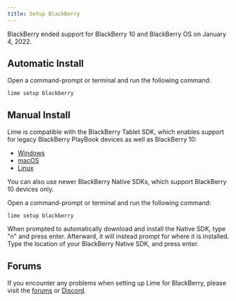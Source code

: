 ```yaml
---
title: Setup BlackBerry
---
```


BlackBerry ended support for BlackBerry 10 and BlackBerry OS on January 4, 2022.

## Automatic Install

Open a command-prompt or terminal and run the following command:

    lime setup blackberry

## Manual Install

Lime is compatible with the BlackBerry Tablet SDK, which enables support for legacy BlackBerry PlayBook devices as well as BlackBerry 10:

 * [Windows](http://developer.blackberry.com/native/downloads/fetch/installer-bbndk-2.1.0-win32-1032-201209271809-201209280007.exe)
 * [macOS](http://developer.blackberry.com/native/downloads/fetch/installer-bbndk-2.1.0-macosx-1032-201209271809-201209280007.dmg)
 * [Linux](http://developer.blackberry.com/native/downloads/fetch/installer-bbndk-2.1.0-linux-1032-201209271809-201209280007.bin)

You can also use newer BlackBerry Native SDKs, which support BlackBerry 10 devices only.

Open a command-prompt or terminal and run the following command:

    lime setup blackberry

When prompted to automatically download and install the Native SDK, type "n" and press enter. Afterward, it will instead prompt for where it is installed. Type the location of your BlackBerry Native SDK, and press enter.

## Forums

If you encounter any problems when setting up Lime for BlackBerry, please visit the [forums](http://community.openfl.org/c/help) or [Discord](https://discord.gg/tDgq8EE).
